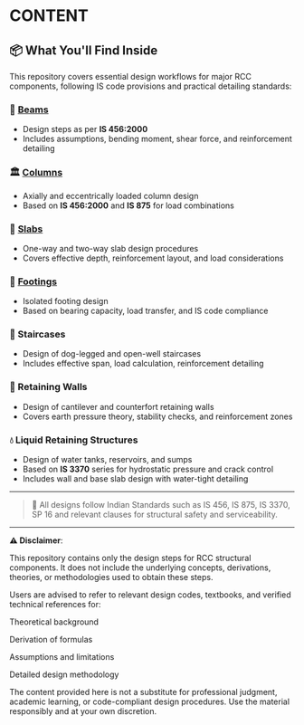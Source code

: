 # CONTENT

## 📦 What You'll Find Inside

This repository covers essential design workflows for major RCC components, following IS code provisions and practical detailing standards:

### 🧱 [Beams](Beams.md)
- Design steps as per **IS 456:2000**
- Includes assumptions, bending moment, shear force, and reinforcement detailing

### 🏛️ [Columns](Column.md)
- Axially and eccentrically loaded column design
- Based on **IS 456:2000** and **IS 875** for load combinations

### 🔩 [Slabs](Slabs.md)
- One-way and two-way slab design procedures
- Covers effective depth, reinforcement layout, and load considerations

### 🧱 [Footings](Footing.md)
- Isolated footing design
- Based on bearing capacity, load transfer, and IS code compliance

### 🧗 Staircases
- Design of dog-legged and open-well staircases
- Includes effective span, load calculation, reinforcement detailing

### 🧱 Retaining Walls
- Design of cantilever and counterfort retaining walls
- Covers earth pressure theory, stability checks, and reinforcement zones

### 💧 Liquid Retaining Structures
- Design of water tanks, reservoirs, and sumps
- Based on **IS 3370** series for hydrostatic pressure and crack control
- Includes wall and base slab design with water-tight detailing

---

> 📘 All designs follow Indian Standards such as IS 456, IS 875, IS 3370, SP 16 and relevant clauses for structural safety and serviceability.

---

**⚠️ Disclaimer**:

This repository contains only the design steps for RCC structural components.
It does not include the underlying concepts, derivations, theories, or methodologies used to obtain these steps.

Users are advised to refer to relevant design codes, textbooks, and verified technical references for:

Theoretical background

Derivation of formulas

Assumptions and limitations

Detailed design methodology

The content provided here is not a substitute for professional judgment, academic learning, or code-compliant design procedures. Use the material responsibly and at your own discretion.
